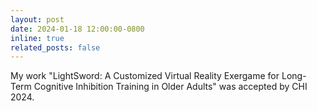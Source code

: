```yaml
---
layout: post
date: 2024-01-18 12:00:00-0800
inline: true
related_posts: false
---
```


My work "LightSword: A Customized Virtual Reality Exergame for Long-Term Cognitive Inhibition Training in Older Adults" was accepted by CHI 2024.

